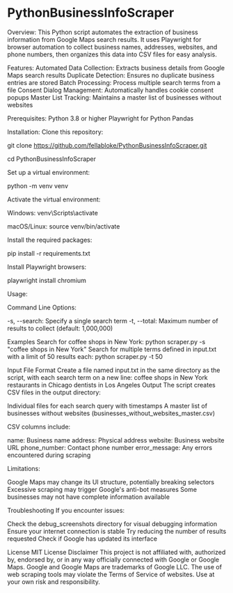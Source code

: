 # PythonBusinessInfoScraper
Overview:
This Python script automates the extraction of business information from Google Maps search results. It uses Playwright for browser automation to collect business names, addresses, websites, and phone numbers, then organizes this data into CSV files for easy analysis.

Features:
Automated Data Collection: Extracts business details from Google Maps search results
Duplicate Detection: Ensures no duplicate business entries are stored
Batch Processing: Process multiple search terms from a file
Consent Dialog Management: Automatically handles cookie consent popups
Master List Tracking: Maintains a master list of businesses without websites

Prerequisites:
Python 3.8 or higher
Playwright for Python
Pandas

Installation:
Clone this repository:

git clone https://github.com/fellabloke/PythonBusinessInfoScraper.git

cd PythonBusinessInfoScraper

Set up a virtual environment:

python -m venv venv

Activate the virtual environment:

Windows: venv\Scripts\activate

macOS/Linux: source venv/bin/activate

Install the required packages:

pip install -r requirements.txt

Install Playwright browsers:

playwright install chromium

Usage:

Command Line Options:

-s, --search: Specify a single search term
-t, --total: Maximum number of results to collect (default: 1,000,000)

Examples
Search for coffee shops in New York:
python scraper.py -s "coffee shops in New York"
Search for multiple terms defined in input.txt with a limit of 50 results each:
python scraper.py -t 50

Input File Format
Create a file named input.txt in the same directory as the script, with each search term on a new line:
coffee shops in New York
restaurants in Chicago
dentists in Los Angeles
Output
The script creates CSV files in the output directory:

Individual files for each search query with timestamps
A master list of businesses without websites (businesses_without_websites_master.csv)

CSV columns include:

name: Business name
address: Physical address
website: Business website URL
phone_number: Contact phone number
error_message: Any errors encountered during scraping

Limitations:

Google Maps may change its UI structure, potentially breaking selectors
Excessive scraping may trigger Google's anti-bot measures
Some businesses may not have complete information available

Troubleshooting
If you encounter issues:

Check the debug_screenshots directory for visual debugging information
Ensure your internet connection is stable
Try reducing the number of results requested
Check if Google has updated its interface

License
MIT License
Disclaimer
This project is not affiliated with, authorized by, endorsed by, or in any way officially connected with Google or Google Maps. Google and Google Maps are trademarks of Google LLC.
The use of web scraping tools may violate the Terms of Service of websites. Use at your own risk and responsibility.
